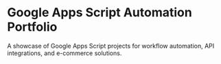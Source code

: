 # Google Apps Script Automation Portfolio
A showcase of Google Apps Script projects for workflow automation, API integrations, and e-commerce solutions.
